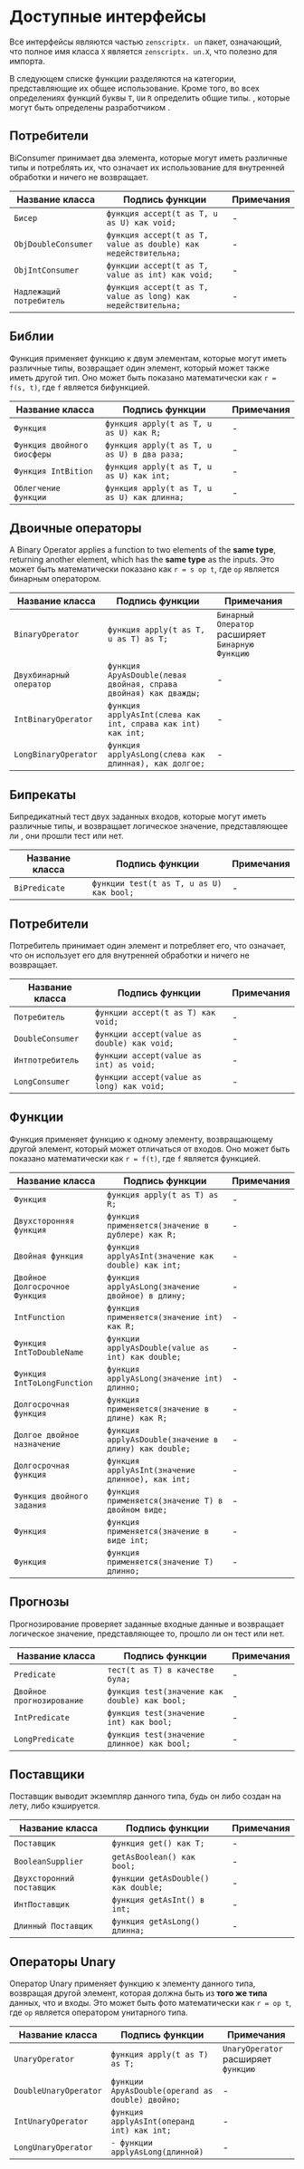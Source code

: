 # Доступные интерфейсы

Все интерфейсы являются частью `zenscriptx. un` пакет, означающий, что полное имя класса `X` является `zenscriptx. un.X`, что полезно для импорта.

В следующем списке функции разделяются на категории, представляющие их общее использование. Кроме того, во всех определениях функций буквы `T`, `U`и `R` определить общие типы. , которые могут быть определены разработчиком .

## Потребители
BiConsumer принимает два элемента, которые могут иметь различные типы и потреблять их, что означает их использование для внутренней обработки и ничего не возвращает.

| Название класса          | Подпись функции                                                | Примечания |
| ------------------------ | -------------------------------------------------------------- | ---------- |
| `Бисер`                  | `функция accept(t as T, u as U) как void;`                     | \-        |
| `ObjDoubleConsumer`      | `функция accept(t as T, value as double) как недействительна;` | \-        |
| `ObjIntConsumer`         | `функции accept(t as T, value as int) как void;`               | \-        |
| `Надлежащий потребитель` | `функция accept(t as T, value as long) как недействительна;`   | \-        |

## Библии
Функция применяет функцию к двум элементам, которые могут иметь различные типы, возвращает один элемент, который может также иметь другой тип. Оно может быть показано математически как `r = f(s, t)`, где `f` является бифункцией.

| Название класса             | Подпись функции                             | Примечания |
| --------------------------- | ------------------------------------------- | ---------- |
| `Функция`                   | `функция apply(t as T, u as U) как R;`      | \-        |
| `Функция двойного биосферы` | `функция apply(t as T, u as U) в два раза;` | \-        |
| `Функция IntBition`         | `функция apply(t as T, u as U) как int;`    | \-        |
| `Облегчение функции`        | `функция apply(t as T, u as U) как длинна;` | \-        |

## Двоичные операторы
A Binary Operator applies a function to two elements of the **same type**, returning another element, which has the **same type** as the inputs. Это может быть математически показано как `r = s op t`, где `op` является бинарным оператором.

| Название класса         | Подпись функции                                                  | Примечания                                       |
| ----------------------- | ---------------------------------------------------------------- | ------------------------------------------------ |
| `BinaryOperator`        | `функция apply(t as T, u as T) as T;`                            | `Бинарный Оператор` расширяет `Бинарную Функцию` |
| `Двухбинарный оператор` | `функция ApyAsDouble(левая двойная, справа двойная) как дважды;` | \-                                              |
| `IntBinaryOperator`     | `функция applyAsInt(слева как int, справа как int) как int;`     | \-                                              |
| `LongBinaryOperator`    | `функция applyAsLong(слева как длинная), как долгое;`            | \-                                              |

## Бипрекаты
Бипредикатный тест двух заданных входов, которые могут иметь различные типы, и возвращает логическое значение, представляющее ли , они прошли тест или нет.

| Название класса | Подпись функции                          | Примечания |
| --------------- | ---------------------------------------- | ---------- |
| `BiPredicate`   | `функции test(t as T, u as U) как bool;` | \-        |

## Потребители
Потребитель принимает один элемент и потребляет его, что означает, что он использует его для внутренней обработки и ничего не возвращает.

| Название класса  | Подпись функции                             | Примечания |
| ---------------- | ------------------------------------------- | ---------- |
| `Потребитель`    | `функции accept(t as T) как void;`          | \-        |
| `DoubleConsumer` | `функции accept(value as double) как void;` | \-        |
| `Интпотребитель` | `функции accept(value as int) as void;`     | \-        |
| `LongConsumer`   | `функции accept(value as long) как void;`   | \-        |

## Функции
Функция применяет функцию к одному элементу, возвращающему другой элемент, который может отличаться от входов. Оно может быть показано математически как `r = f(t)`, где `f` является функцией.

| Название класса                | Подпись функции                                       | Примечания |
| ------------------------------ | ----------------------------------------------------- | ---------- |
| `Функция`                      | `функция apply(t as T) as R;`                         | \-        |
| `Двухсторонняя функция`        | `функция применяется(значение в дублере) как R;`      | \-        |
| `Двойная функция`              | `функция applyAsInt(значение как double) как int;`    | \-        |
| `Двойное Долгосрочное Функция` | `функция applyAsLong(значение двойное) в длину;`      | \-        |
| `IntFunction`                  | `функция применяется(значение int) как R;`            | \-        |
| `Функция IntToDoubleName`      | `функции applyAsDouble(value as int) как double;`     | \-        |
| `Функция IntToLongFunction`    | `функция applyAsLong(значение int) длинно;`           | \-        |
| `Долгосрочная функция`         | `функция применяется(значение в длине) как R;`        | \-        |
| `Долгое двойное назначение`    | `функция applyAsDouble(значение в длину) как double;` | \-        |
| `Долгосрочная функция`         | `функция applyAsInt(значение длинное), как int;`      | \-        |
| `Функция двойного задания`     | `функция применяется(значение Т) в двойном виде;`     | \-        |
| `Функция`                      | `функция применяется(значение в виде int;`            | \-        |
| `Функция`                      | `функция применяется(значение Т) длинно;`             | \-        |

## Прогнозы
Прогнозирование проверяет заданные входные данные и возвращает логическое значение, представляющее то, прошло ли он тест или нет.

| Название класса           | Подпись функции                               | Примечания |
| ------------------------- | --------------------------------------------- | ---------- |
| `Predicate`               | `тест(t as T) в качестве була;`               | \-        |
| `Двойное прогнозирование` | `функция test(значение как double) как bool;` | \-        |
| `IntPredicate`            | `функция test(значение int) как bool;`        | \-        |
| `LongPredicate`           | `функция test(значение длинное) как bool;`    | \-        |

## Поставщики
Поставщик выводит экземпляр данного типа, будь он либо создан на лету, либо кэшируется.

| Название класса           | Подпись функции                     | Примечания |
| ------------------------- | ----------------------------------- | ---------- |
| `Поставщик`               | `функция get() как T;`              | \-        |
| `BooleanSupplier`         | `getAsBoolean() как bool;`          | \-        |
| `Двухсторонний поставщик` | `функции getAsDouble() как double;` | \-        |
| `ИнтПоставщик`            | `функция getAsInt() в int;`         | \-        |
| `Длинный Поставщик`       | `функция getAsLong() длинна;`       | \-        |

## Операторы Unary
Оператор Unary применяет функцию к элементу данного типа, возвращая другой элемент, которая должна быть из **того же типа** данных, что и входы. Это может быть фото математически как `r = op t`, где `op` является оператором унитарного типа.

| Название класса       | Подпись функции                                  | Примечания                          |
| --------------------- | ------------------------------------------------ | ----------------------------------- |
| `UnaryOperator`       | `функция apply(t as T) as T;`                    | `UnaryOperator` расширяет `функцию` |
| `DoubleUnaryOperator` | `функции ApyAsDouble(operand as double) двойно;` | \-                                 |
| `IntUnaryOperator`    | `функция applyAsInt(операнд int) как int;`       | \-                                 |
| `LongUnaryOperator`   | `- функции applyAsLong(длинной)`                 | \-                                 |
